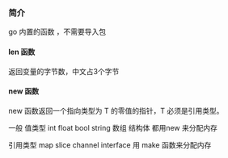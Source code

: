 ### 简介

go 内置的函数 ，不需要导入包


#### len 函数
返回变量的字节数，中文占3个字节


#### new 函数
new 函数返回一个指向类型为 T 的零值的指针，T 必须是引用类型。

一般 值类型 int float bool string 数组 结构体 都用new 来分配内存

引用类型 map slice channel interface 用 make 函数来分配内存
